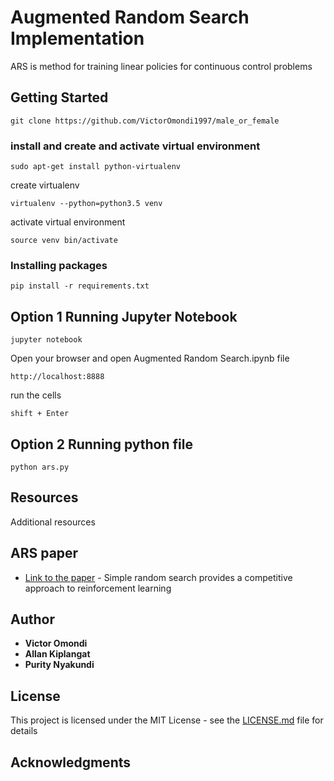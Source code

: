 # Augmented Random Search Implementation

ARS is method for training linear policies for continuous control problems

## Getting Started

```
git clone https://github.com/VictorOmondi1997/male_or_female
```

### install and create and activate virtual environment

```
sudo apt-get install python-virtualenv
```

create virtualenv

```
virtualenv --python=python3.5 venv
```

activate virtual environment

```
source venv bin/activate
```
### Installing packages

```
pip install -r requirements.txt
```

## Option 1 Running Jupyter Notebook


```
jupyter notebook
```

Open your browser and open Augmented Random Search.ipynb file

```
http://localhost:8888
```
run the cells

```
shift + Enter
```

## Option 2 Running python file


```
python ars.py
```


## Resources

Additional resources

## ARS paper

* [Link to the paper](https://arxiv.org/abs/1803.07055) - 
Simple random search provides a competitive approach to reinforcement learning

## Author

* **Victor Omondi**
* **Allan Kiplangat** 
* **Purity Nyakundi**


## License

This project is licensed under the MIT License - see the [LICENSE.md](LICENSE.md) file for details

## Acknowledgments

